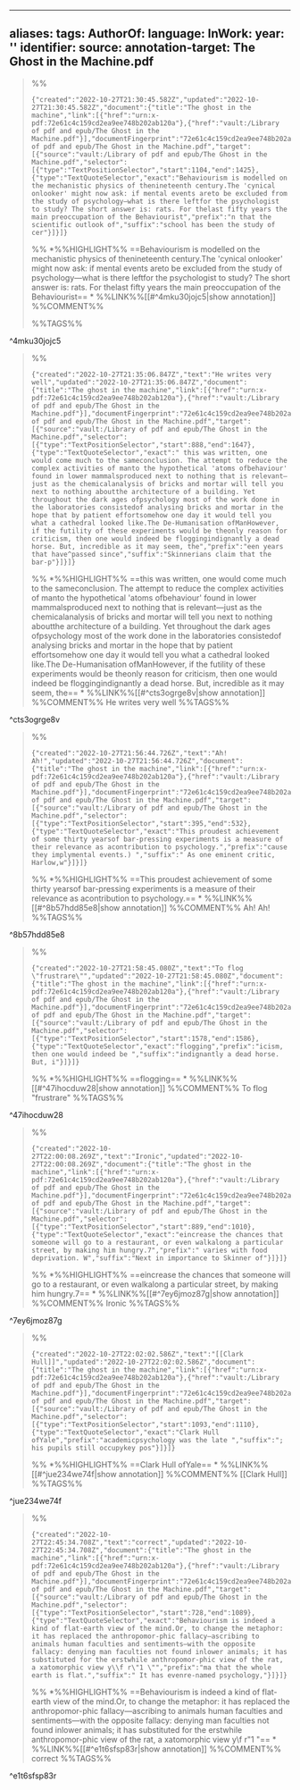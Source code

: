 
---
aliases: 
tags: 
AuthorOf: 
language: 
InWork: 
year: ''
identifier: 
source: 
annotation-target: The Ghost in the Machine.pdf
---







>%%
>```annotation-json
>{"created":"2022-10-27T21:30:45.582Z","updated":"2022-10-27T21:30:45.582Z","document":{"title":"The ghost in the machine","link":[{"href":"urn:x-pdf:72e61c4c159cd2ea9ee748b202ab120a"},{"href":"vault:/Library of pdf and epub/The Ghost in the Machine.pdf"}],"documentFingerprint":"72e61c4c159cd2ea9ee748b202ab120a"},"uri":"vault:/Library of pdf and epub/The Ghost in the Machine.pdf","target":[{"source":"vault:/Library of pdf and epub/The Ghost in the Machine.pdf","selector":[{"type":"TextPositionSelector","start":1104,"end":1425},{"type":"TextQuoteSelector","exact":"Behaviourism is modelled on the mechanistic physics of thenineteenth century.The 'cynical onlooker' might now ask: if mental events areto be excluded from the study of psychology—what is there leftfor the psychologist to study? The short answer is: rats. For thelast fifty years the main preoccupation of the Behaviourist","prefix":"n that the scientific outlook of","suffix":"school has been the study of cer"}]}]}
>```
>%%
>*%%HIGHLIGHT%% ==Behaviourism is modelled on the mechanistic physics of thenineteenth century.The 'cynical onlooker' might now ask: if mental events areto be excluded from the study of psychology—what is there leftfor the psychologist to study? The short answer is: rats. For thelast fifty years the main preoccupation of the Behaviourist== *
>%%LINK%%[[#^4mku30jojc5|show annotation]]
>%%COMMENT%%
>
>%%TAGS%%
>
^4mku30jojc5


>%%
>```annotation-json
>{"created":"2022-10-27T21:35:06.847Z","text":"He writes very well","updated":"2022-10-27T21:35:06.847Z","document":{"title":"The ghost in the machine","link":[{"href":"urn:x-pdf:72e61c4c159cd2ea9ee748b202ab120a"},{"href":"vault:/Library of pdf and epub/The Ghost in the Machine.pdf"}],"documentFingerprint":"72e61c4c159cd2ea9ee748b202ab120a"},"uri":"vault:/Library of pdf and epub/The Ghost in the Machine.pdf","target":[{"source":"vault:/Library of pdf and epub/The Ghost in the Machine.pdf","selector":[{"type":"TextPositionSelector","start":888,"end":1647},{"type":"TextQuoteSelector","exact":" this was written, one would come much to the sameconclusion. The attempt to reduce the complex activities of manto the hypothetical 'atoms ofbehaviour' found in lower mammalsproduced next to nothing that is relevant—just as the chemicalanalysis of bricks and mortar will tell you next to nothing aboutthe architecture of a building. Yet throughout the dark ages ofpsychology most of the work done in the laboratories consistedof analysing bricks and mortar in the hope that by patient effortsomehow one day it would tell you what a cathedral looked like.The De-Humanisation ofManHowever, if the futility of these experiments would be theonly reason for criticism, then one would indeed be floggingindignantly a dead horse. But, incredible as it may seem, the","prefix":"een years that have^passed since","suffix":"Skinnerians claim that the bar-p"}]}]}
>```
>%%
>*%%HIGHLIGHT%% ==this was written, one would come much to the sameconclusion. The attempt to reduce the complex activities of manto the hypothetical 'atoms ofbehaviour' found in lower mammalsproduced next to nothing that is relevant—just as the chemicalanalysis of bricks and mortar will tell you next to nothing aboutthe architecture of a building. Yet throughout the dark ages ofpsychology most of the work done in the laboratories consistedof analysing bricks and mortar in the hope that by patient effortsomehow one day it would tell you what a cathedral looked like.The De-Humanisation ofManHowever, if the futility of these experiments would be theonly reason for criticism, then one would indeed be floggingindignantly a dead horse. But, incredible as it may seem, the== *
>%%LINK%%[[#^cts3ogrge8v|show annotation]]
>%%COMMENT%%
>He writes very well
>%%TAGS%%
>
^cts3ogrge8v


>%%
>```annotation-json
>{"created":"2022-10-27T21:56:44.726Z","text":"Ah! Ah!","updated":"2022-10-27T21:56:44.726Z","document":{"title":"The ghost in the machine","link":[{"href":"urn:x-pdf:72e61c4c159cd2ea9ee748b202ab120a"},{"href":"vault:/Library of pdf and epub/The Ghost in the Machine.pdf"}],"documentFingerprint":"72e61c4c159cd2ea9ee748b202ab120a"},"uri":"vault:/Library of pdf and epub/The Ghost in the Machine.pdf","target":[{"source":"vault:/Library of pdf and epub/The Ghost in the Machine.pdf","selector":[{"type":"TextPositionSelector","start":395,"end":532},{"type":"TextQuoteSelector","exact":"This proudest achievement of some thirty yearsof bar-pressing experiments is a measure of their relevance as acontribution to psychology.","prefix":"cause they implymental events.) ","suffix":" As one eminent critic, Harlow,w"}]}]}
>```
>%%
>*%%HIGHLIGHT%% ==This proudest achievement of some thirty yearsof bar-pressing experiments is a measure of their relevance as acontribution to psychology.== *
>%%LINK%%[[#^8b57hdd85e8|show annotation]]
>%%COMMENT%%
>Ah! Ah!
>%%TAGS%%
>
^8b57hdd85e8


>%%
>```annotation-json
>{"created":"2022-10-27T21:58:45.080Z","text":"To flog \"frustrare\"","updated":"2022-10-27T21:58:45.080Z","document":{"title":"The ghost in the machine","link":[{"href":"urn:x-pdf:72e61c4c159cd2ea9ee748b202ab120a"},{"href":"vault:/Library of pdf and epub/The Ghost in the Machine.pdf"}],"documentFingerprint":"72e61c4c159cd2ea9ee748b202ab120a"},"uri":"vault:/Library of pdf and epub/The Ghost in the Machine.pdf","target":[{"source":"vault:/Library of pdf and epub/The Ghost in the Machine.pdf","selector":[{"type":"TextPositionSelector","start":1578,"end":1586},{"type":"TextQuoteSelector","exact":"flogging","prefix":"icism, then one would indeed be ","suffix":"indignantly a dead horse. But, i"}]}]}
>```
>%%
>*%%HIGHLIGHT%% ==flogging== *
>%%LINK%%[[#^47ihocduw28|show annotation]]
>%%COMMENT%%
>To flog "frustrare"
>%%TAGS%%
>
^47ihocduw28


>%%
>```annotation-json
>{"created":"2022-10-27T22:00:08.269Z","text":"Ironic","updated":"2022-10-27T22:00:08.269Z","document":{"title":"The ghost in the machine","link":[{"href":"urn:x-pdf:72e61c4c159cd2ea9ee748b202ab120a"},{"href":"vault:/Library of pdf and epub/The Ghost in the Machine.pdf"}],"documentFingerprint":"72e61c4c159cd2ea9ee748b202ab120a"},"uri":"vault:/Library of pdf and epub/The Ghost in the Machine.pdf","target":[{"source":"vault:/Library of pdf and epub/The Ghost in the Machine.pdf","selector":[{"type":"TextPositionSelector","start":889,"end":1010},{"type":"TextQuoteSelector","exact":"eincrease the chances that someone will go to a restaurant, or even walkalong a particular street, by making him hungry.7","prefix":" varies with food deprivation. W","suffix":"Next in importance to Skinner of"}]}]}
>```
>%%
>*%%HIGHLIGHT%% ==eincrease the chances that someone will go to a restaurant, or even walkalong a particular street, by making him hungry.7== *
>%%LINK%%[[#^7ey6jmoz87g|show annotation]]
>%%COMMENT%%
>Ironic
>%%TAGS%%
>
^7ey6jmoz87g


>%%
>```annotation-json
>{"created":"2022-10-27T22:02:02.586Z","text":"[[Clark Hull]]","updated":"2022-10-27T22:02:02.586Z","document":{"title":"The ghost in the machine","link":[{"href":"urn:x-pdf:72e61c4c159cd2ea9ee748b202ab120a"},{"href":"vault:/Library of pdf and epub/The Ghost in the Machine.pdf"}],"documentFingerprint":"72e61c4c159cd2ea9ee748b202ab120a"},"uri":"vault:/Library of pdf and epub/The Ghost in the Machine.pdf","target":[{"source":"vault:/Library of pdf and epub/The Ghost in the Machine.pdf","selector":[{"type":"TextPositionSelector","start":1093,"end":1110},{"type":"TextQuoteSelector","exact":"Clark Hull ofYale","prefix":"academicpsychology was the late ","suffix":"; his pupils still occupykey pos"}]}]}
>```
>%%
>*%%HIGHLIGHT%% ==Clark Hull ofYale== *
>%%LINK%%[[#^jue234we74f|show annotation]]
>%%COMMENT%%
>[[Clark Hull]]
>%%TAGS%%
>
^jue234we74f


>%%
>```annotation-json
>{"created":"2022-10-27T22:45:34.708Z","text":"correct","updated":"2022-10-27T22:45:34.708Z","document":{"title":"The ghost in the machine","link":[{"href":"urn:x-pdf:72e61c4c159cd2ea9ee748b202ab120a"},{"href":"vault:/Library of pdf and epub/The Ghost in the Machine.pdf"}],"documentFingerprint":"72e61c4c159cd2ea9ee748b202ab120a"},"uri":"vault:/Library of pdf and epub/The Ghost in the Machine.pdf","target":[{"source":"vault:/Library of pdf and epub/The Ghost in the Machine.pdf","selector":[{"type":"TextPositionSelector","start":728,"end":1089},{"type":"TextQuoteSelector","exact":"Behaviourism is indeed a kind of flat-earth view of the mind.Or, to change the metaphor: it has replaced the anthropomor-phic fallacy—ascribing to animals human faculties and sentiments—with the opposite fallacy: denying man faculties not found inlower animals; it has substituted for the erstwhile anthropomor-phic view of the rat, a xatomorphic view y\\f r\"1 \"","prefix":"ma that the whole earth is flat.","suffix":" It has evenre-named psychology,"}]}]}
>```
>%%
>*%%HIGHLIGHT%% ==Behaviourism is indeed a kind of flat-earth view of the mind.Or, to change the metaphor: it has replaced the anthropomor-phic fallacy—ascribing to animals human faculties and sentiments—with the opposite fallacy: denying man faculties not found inlower animals; it has substituted for the erstwhile anthropomor-phic view of the rat, a xatomorphic view y\f r"1 "== *
>%%LINK%%[[#^e1t6sfsp83r|show annotation]]
>%%COMMENT%%
>correct
>%%TAGS%%
>
^e1t6sfsp83r

